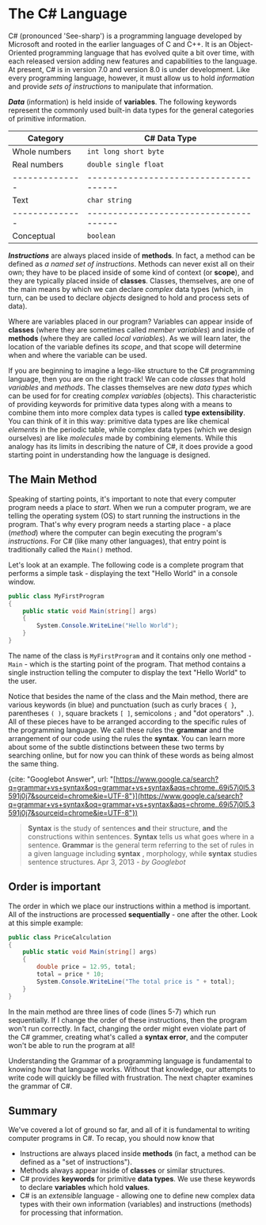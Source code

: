 # The C# Language

C# (pronounced 'See-sharp') is a programming language developed by Microsoft and rooted in the earlier languages of C and C++. It is an Object-Oriented programming language that has evolved quite a bit over time, with each released version adding new features and capabilities to the language. At present, C# is in version 7.0 and version 8.0 is under development. Like every programming language, however, it must allow us to hold _information_ and provide _sets of instructions_ to manipulate that information.

_**Data**_ (information) is held inside of **variables**. The following keywords represent the commonly used built-in data types for the general categories of primitive information.

| Category | C# Data Type |
| --- | --- |
| Whole numbers | `int long short byte` |
| Real numbers | `double single float` |
| -------------- | -------------------------------------- |
| Text | `char string` |
| -------------- | -------------------------------------- |
| Conceptual | `boolean` |

_**Instructions**_ are always placed inside of **methods**. In fact, a method can be defined as _a named set of instructions_. Methods can never exist all on their own; they have to be placed inside of some kind of context (or **scope**), and they are typically placed inside of **classes**. Classes, themselves, are one of the main means by which we can declare _complex_ data types (which, in turn, can be used to declare _objects_ designed to hold and process sets of data).

Where are variables placed in our program? Variables can appear inside of **classes** (where they are sometimes called _member variables_) and inside of **methods** (where they are called _local variables_). As we will learn later, the location of the variable defines its _scope_, and that scope will determine when and where the variable can be used.

If you are beginning to imagine a lego-like structure to the C# programming language, then you are on the right track! We can code _classes_ that hold _variables_ and _methods_. The classes themselves are new _data types_ which can be used for for creating _complex variables_ (objects). This characteristic of providing keywords for primitive data types along with a means to combine them into more complex data types is called **type extensibility**. You can think of it in this way: primitive data types are like chemical _elements_ in the periodic table, while complex data types (which we design ourselves) are like _molecules_ made by combining elements. While this analogy has its limits in describing the nature of C#, it does provide a good starting point in understanding how the language is designed.

## The Main Method

Speaking of starting points, it's important to note that every computer program needs a place to _start_. When we run a computer program, we are telling the operating system (OS) to start running the instructions in the program. That's why every program needs a starting place - a place (_method_) where the computer can begin executing the program's _instructions_. For C# (like many other languages), that entry point is traditionally called the `Main()` method.

Let's look at an example. The following code is a complete program that performs a simple task - displaying the text "Hello World" in a console window.

```csharp
public class MyFirstProgram
{
    public static void Main(string[] args)
    {
        System.Console.WriteLine("Hello World");
    }
}
```

The name of the class is `MyFirstProgram` and it contains only one method - `Main` - which is the starting point of the program. That method contains a single instruction telling the computer to display the text "Hello World" to the user.

Notice that besides the name of the class and the Main method, there are various keywords (in blue) and punctuation (such as curly braces `{ }`, parentheses `( )`, square brackets `[ ]`, semicolons `;` and "dot operators" `.`). All of these pieces have to be arranged according to the specific rules of the programming language. We call these rules the **grammar** and the arrangement of our code using the rules the **syntax**. You can learn more about some of the subtle distinctions between these two terms by searching online, but for now you can think of these words as being almost the same thing.

{cite: "Googlebot Answer", url: "[https://www.google.ca/search?q=grammar+vs+syntax&oq=grammar+vs+syntax&aqs=chrome..69i57j0l5.3591j0j7&sourceid=chrome&ie=UTF-8"}](https://www.google.ca/search?q=grammar+vs+syntax&oq=grammar+vs+syntax&aqs=chrome..69i57j0l5.3591j0j7&sourceid=chrome&ie=UTF-8"})

> **Syntax** is the study of sentences **and** their structure, **and** the constructions within sentences. **Syntax** tells us what goes where in a sentence. **Grammar** is the general term referring to the set of rules in a given language including **syntax** , morphology, while **syntax** studies sentence structures. Apr 3, 2013 - _by Googlebot_

## Order is important

The order in which we place our instructions within a method is important. All of the instructions are processed **sequentially** - one after the other. Look at this simple example:

```csharp
public class PriceCalculation
{
    public static void Main(string[] args)
    {
        double price = 12.95, total;
        total = price * 10;
        System.Console.WriteLine("The total price is " + total);
    }
}
```

In the main method are three lines of code (lines 5-7) which run sequentially. If I change the order of these instructions, then the program won't run correctly. In fact, changing the order might even violate part of the C# grammer, creating what's called a **syntax error**, and the computer won't be able to run the program at all!

Understanding the Grammar of a programming language is fundamental to knowing how that language works. Without that knowledge, our attempts to write code will quickly be filled with frustration. The next chapter examines the grammar of C#.

## Summary

We've covered a lot of ground so far, and all of it is fundamental to writing computer programs in C#. To recap, you should now know that

* Instructions are always placed inside **methods** (in fact, a method can be defined as a "set of instructions").
* Methods always appear inside of **classes** or similar structures.
* C# provides **keywords** for primitive **data types**. We use these keywords to declare **variables** which hold **values**.
* C# is an _extensible_ language - allowing one to define new complex data types with their own information (variables) and instructions (methods) for processing that information.



